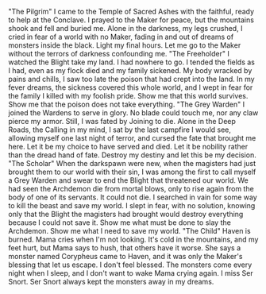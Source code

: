 "The Pilgrim"
I came to the Temple of Sacred Ashes with the faithful, ready to help at the Conclave. I prayed to the Maker for peace, but the mountains shook and fell and buried me. Alone in the darkness, my legs crushed, I cried in fear of a world with no Maker, fading in and out of dreams of monsters inside the black.
Light my final hours. Let me go to the Maker without the terrors of darkness confounding me.
"The Freeholder"
I watched the Blight take my land. I had nowhere to go. I tended the fields as I had, even as my flock died and my family sickened. My body wracked by pains and chills, I saw too late the poison that had crept into the land. In my fever dreams, the sickness covered this whole world, and I wept in fear for the family I killed with my foolish pride.
Show me that this world survives. Show me that the poison does not take everything.
"The Grey Warden"
I joined the Wardens to serve in glory. No blade could touch me, nor any claw pierce my armor. Still, I was fated by Joining to die. Alone in the Deep Roads, the Calling in my mind, I sat by the last campfire I would see, allowing myself one last night of terror, and cursed the fate that brought me here.
Let it be my choice to have served and died. Let it be nobility rather than the dread hand of fate. Destroy my destiny and let this be my decision.
"The Scholar"
When the darkspawn were new, when the magisters had just brought them to our world with their sin, I was among the first to call myself a Grey Warden and swear to end the Blight that threatened our world. We had seen the Archdemon die from mortal blows, only to rise again from the body of one of its servants. It could not die. I searched in vain for some way to kill the beast and save my world. I slept in fear, with no solution, knowing only that the Blight the magisters had brought would destroy everything because I could not save it.
Show me what must be done to slay the Archdemon. Show me what I need to save my world.
"The Child"
Haven is burned. Mama cries when I'm not looking. It's cold in the mountains, and my feet hurt, but Mama says to hush, that others have it worse. She says a monster named Corypheus came to Haven, and it was only the Maker's blessing that let us escape. I don't feel blessed. The monsters come every night when I sleep, and I don't want to wake Mama crying again.
I miss Ser Snort. Ser Snort always kept the monsters away in my dreams.